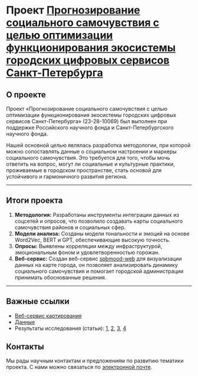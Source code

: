 # Проект [Прогнозирование социального самочувствия с целью оптимизации функционирования экосистемы городских цифровых сервисов Санкт-Петербурга](https://rscf.ru/project/23-28-10069/)

## О проекте

Проект «Прогнозирование социального самочувствия с целью оптимизации функционирования экосистемы городских цифровых сервисов Санкт-Петербурга» (23-28-10069) был выполнен при поддержке Российского научного фонда и Санкт-Петербургского научного фонда.

Нашей основной целью являлась разработка методологии, при которой можно сопоставлять данные о социальном настроении и маркеры социального самочувствия. Это требуется для того, чтобы мочь ответить на вопрос, могут ли социальные и культурные практики, проживаемые в городском пространстве, стать основой для устойчивого и гармоничного развития региона.

---

## Итоги проекта

1. **Методология:** Разработаны инструменты интеграции данных из соцсетей и опросов, что позволило создавать карты социального самочувствия районов и социальных сфер.
2. **Модели анализа:** Созданы модели тональности и эмоций на основе Word2Vec, BERT и GPT, обеспечивающие высокую точность.
3. **Опросы:** Выявлены корреляции между инфраструктурой, эмоциональным фоном и удовлетворенностью горожан.
4. **Веб-сервис:** Создан веб-сервис [spbmood-web](https://petersburg-mood-project.github.io/spbmood-web/) для визуализации данных на карте города, он позволяет анализировать динамику социального самочувствия и помогает городской администрации принимать обоснованные решения.

---

## Важные ссылки

- [Веб-сервис картирования](https://petersburg-mood-project.github.io/spbmood-web/)
- [Данные](https://github.com/petersburg-mood-project/data)
- Результаты исследования (статьи): [1](https://doi.org/10.25205/1818-7935-2024-22-1-50-64), [2](https://doi.org/10.1145/3614321.3614393), [3](https://doi.org/10.1145/3614321.3614394), [4](https://doi.org/10.34670/AR.2023.98.84.027)

## Контакты

Мы рады научным контактам и предложениям по развитию тематики проекта. С нами можно связаться по [электронной почте](mailto:chizhik@itmo.ru).
